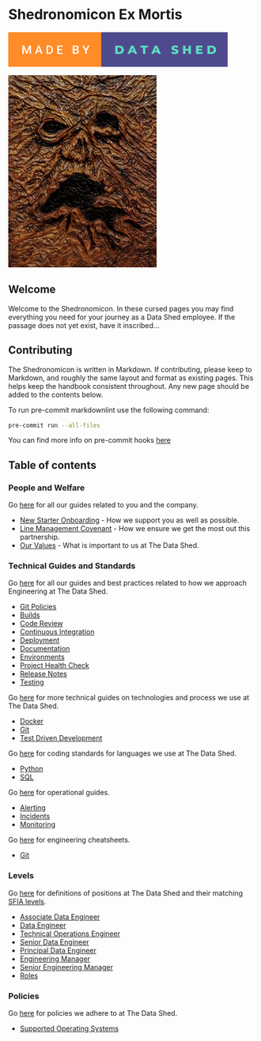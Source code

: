 # Shedronomicon Ex Mortis

[![madeby](assets/images/made-by-data-shed.svg)](https://thedatashed.co.uk)

![Ex Mortis!](assets/images/shed.jpg)

## Welcome

Welcome to the Shedronomicon. In these cursed pages you may find everything you
need for your journey as a Data Shed employee. If the passage does not yet
exist, have it inscribed…

## Contributing

The Shedronomicon is written in Markdown. If contributing, please keep to
Markdown, and roughly the same layout and format as existing pages. This helps
keep the handbook consistent throughout. Any new page should be added to the
contents below.

To run pre-commit markdownlint use the following command:

```bash
pre-commit run --all-files
```

You can find more info on pre-commit hooks
[here](guides/technical-guides/git.md)

## Table of contents

### People and Welfare

Go [here](people) for all our guides related to you and the company.

- [New Starter Onboarding](people/new-joiner-procedure.md) - How we support you
  as well as possible.
- [Line Management Covenant](people/line-management-covenant.md) - How we ensure
  we get the most out this partnership.
- [Our Values](people/our-values.md) - What is important to us at The Data Shed.

### Technical Guides and Standards

Go [here](guides) for all our guides and best practices related to how we
approach Engineering at The Data Shed.

- [Git Policies](guides/git-policies.md)
- [Builds](guides/builds.md)
- [Code Review](guides/code-reviews.md)
- [Continuous Integration](guides/continuous-integration.md)
- [Deployment](guides/deployment.md)
- [Documentation](guides/documentation.md)
- [Environments](guides/environments.md)
- [Project Health Check](guides/project-health-check.md)
- [Release Notes](guides/release-notes.md)
- [Testing](guides/testing.md)

Go [here](guides/technical-guides) for more technical guides on technologies and
process we use at The Data Shed.

- [Docker](guides/technical-guides/docker.md)
- [Git](guides/technical-guides/git.md)
- [Test Driven Development](guides/technical-guides/test-driven-development.md)

Go [here](guides/standards) for coding standards for languages we use at The
Data Shed.

- [Python](standards/python-standards.md)
- [SQL](standards/sql-standards.md)

Go [here](guides/operations) for operational guides.

- [Alerting](guides/operations/alerting.md)
- [Incidents](guides/operations/incidents.md)
- [Monitoring](guides/operations/monitoring.md)

Go [here](guides/cheatsheets) for engineering cheatsheets.

- [Git](guides/cheatsheets/git.md)


### Levels

Go [here](levels) for definitions of positions at The Data Shed and their
matching [SFIA levels](https://sfia-online.org/en/sfia-8/sfia-8).

- [Associate Data Engineer](levels/associate_data_engineer.md)
- [Data Engineer](levels/data_engineer.md)
- [Technical Operations Engineer](levels/technical_operations_engineer.md)
- [Senior Data Engineer](levels/senior_data_engineer.md)
- [Principal Data Engineer](levels/principal_data_engineer.md)
- [Engineering Manager](levels/engineering_manager.md)
- [Senior Engineering Manager](levels/senior-engineering_manager.md)
- [Roles](levels/roles)

### Policies

Go [here](policies) for policies we adhere to at The Data Shed.

- [Supported Operating Systems](policies/supported-operating-systems.md)
